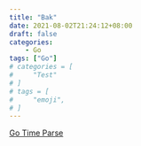 ```yaml
---
title: "Bak"
date: 2021-08-02T21:24:12+08:00
draft: false
categories:
    - Go
tags: ["Go"]
# categories = [
#     "Test"
# ]
# tags = [
#     "emoji",
# ]
---
```


[Go Time Parse](https://pkg.go.dev/time#Parse)
